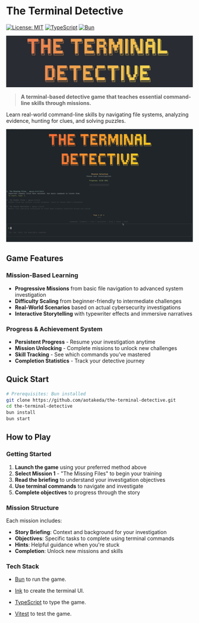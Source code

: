 # The Terminal Detective

[![License: MIT](https://img.shields.io/badge/License-MIT-yellow.svg)](https://opensource.org/licenses/MIT)
[![TypeScript](https://img.shields.io/badge/TypeScript-007ACC?logo=typescript&logoColor=white)](https://typescriptlang.org/)
[![Bun](https://img.shields.io/badge/Bun-000000?logo=bun&logoColor=white)](https://bun.sh/)

![The Terminal Detective](./logo-the-terminal-detective.png)
> **A terminal-based detective game that teaches essential command-line skills through missions.**

Learn real-world command-line skills by navigating file systems, analyzing evidence, hunting for clues, and solving puzzles.

![Demo](demo.gif)

## Game Features

### **Mission-Based Learning**

- **Progressive Missions** from basic file navigation to advanced system investigation
- **Difficulty Scaling** from beginner-friendly to intermediate challenges
- **Real-World Scenarios** based on actual cybersecurity investigations
- **Interactive Storytelling** with typewriter effects and immersive narratives

### **Progress & Achievement System**

- **Persistent Progress** - Resume your investigation anytime
- **Mission Unlocking** - Complete missions to unlock new challenges
- **Skill Tracking** - See which commands you've mastered
- **Completion Statistics** - Track your detective journey

## Quick Start

```bash
# Prerequisites: Bun installed
git clone https://github.com/aotakeda/the-terminal-detective.git
cd the-terminal-detective
bun install
bun start
```

## How to Play

### **Getting Started**

1. **Launch the game** using your preferred method above
2. **Select Mission 1** - "The Missing Files" to begin your training
3. **Read the briefing** to understand your investigation objectives
4. **Use terminal commands** to navigate and investigate
5. **Complete objectives** to progress through the story

### **Mission Structure**

Each mission includes:

- **Story Briefing**: Context and background for your investigation
- **Objectives**: Specific tasks to complete using terminal commands
- **Hints**: Helpful guidance when you're stuck
- **Completion**: Unlock new missions and skills

### Tech Stack

- [Bun](https://bun.sh/) to run the game.

- [Ink](https://github.com/vadimdemedes/ink) to create the terminal UI.

- [TypeScript](https://www.typescriptlang.org/) to type the game.

- [Vitest](https://vitest.dev/) to test the game.